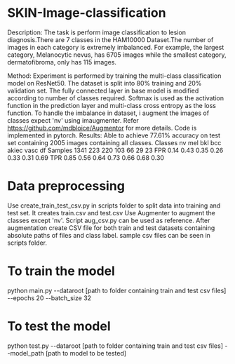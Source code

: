 # SKIN-Image-classification

Description:
The task is perform image classification to lesion diagnosis.There are 7 classes in the HAM10000 Dataset.The number of images in each category is extremely imbalanced. For example, the largest category, Melanocytic nevus, has 6705 images
while the smallest category, dermatofibroma, only has 115 images.

Method:
Experiment is performed by training the multi-class classification model on ResNet50. 
The dataset is split into 80% training and 20% validation set. The fully connected layer in base model is modified according to number of classes required.
Softmax is used as the activation function in the prediction layer and multi-class cross entropy as the loss function.
To handle the imbalance in dataset, i augment the images of classes expect 'nv' using imaugmenter. Refer https://github.com/mdbloice/Augmentor for more details.
Code is implemented in pytorch.
Results:
Able to achieve 77.61% accuracy on test set containing 2005 images containing all classes.
Classes     nv          mel       bkl         bcc      akiec      vasc        df
Samples    1341        223       220         103        66         29         23
FPR        0.14        0.43       0.35       0.26      0.33       0.31       0.69
TPR        0.85        0.56       0.64       0.73      0.66       0.68       0.30

# Data preprocessing
Use create_train_test_csv.py in scripts folder to split data into training and test set. It creates train.csv and test.csv
Use Augmenter to augment the classes except 'nv'. Script aug_csv.py can be used as reference.
After augmentation create CSV file for both train and test datasets containing absolute paths of files and class label.
sample csv files can be seen in scripts folder.

# To train the model
python main.py --dataroot [path to folder containing train and test csv files] --epochs 20 --batch_size 32

# To test the model
python test.py --dataroot [path to folder containing train and test csv files] --model_path [path to model to be tested]
